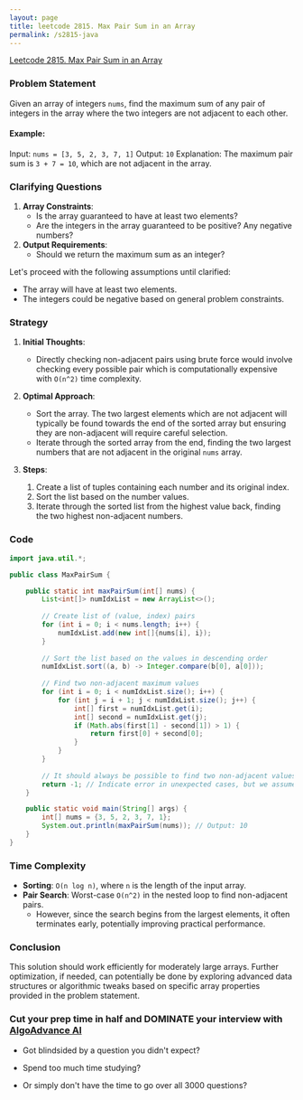 ```yaml
---
layout: page
title: leetcode 2815. Max Pair Sum in an Array
permalink: /s2815-java
---
```

[Leetcode 2815. Max Pair Sum in an Array](https://algoadvance.github.io/algoadvance/l2815)
### Problem Statement
Given an array of integers `nums`, find the maximum sum of any pair of integers in the array where the two integers are not adjacent to each other. 

#### Example:
Input: `nums = [3, 5, 2, 3, 7, 1]`
Output: `10`
Explanation: The maximum pair sum is `3 + 7 = 10`, which are not adjacent in the array.

### Clarifying Questions
1. **Array Constraints**: 
   - Is the array guaranteed to have at least two elements?
   - Are the integers in the array guaranteed to be positive? Any negative numbers?
2. **Output Requirements**: 
   - Should we return the maximum sum as an integer?
   
Let's proceed with the following assumptions until clarified:
- The array will have at least two elements.
- The integers could be negative based on general problem constraints.

### Strategy
1. **Initial Thoughts**:
   - Directly checking non-adjacent pairs using brute force would involve checking every possible pair which is computationally expensive with `O(n^2)` time complexity.
  
2. **Optimal Approach**:
   - Sort the array. The two largest elements which are not adjacent will typically be found towards the end of the sorted array but ensuring they are non-adjacent will require careful selection.
   - Iterate through the sorted array from the end, finding the two largest numbers that are not adjacent in the original `nums` array.
  
3. **Steps**:
   1. Create a list of tuples containing each number and its original index.
   2. Sort the list based on the number values.
   3. Iterate through the sorted list from the highest value back, finding the two highest non-adjacent numbers.

### Code

```java
import java.util.*;

public class MaxPairSum {

    public static int maxPairSum(int[] nums) {
        List<int[]> numIdxList = new ArrayList<>();
        
        // Create list of (value, index) pairs
        for (int i = 0; i < nums.length; i++) {
            numIdxList.add(new int[]{nums[i], i});
        }
        
        // Sort the list based on the values in descending order
        numIdxList.sort((a, b) -> Integer.compare(b[0], a[0]));
        
        // Find two non-adjacent maximum values
        for (int i = 0; i < numIdxList.size(); i++) {
            for (int j = i + 1; j < numIdxList.size(); j++) {
                int[] first = numIdxList.get(i);
                int[] second = numIdxList.get(j);
                if (Math.abs(first[1] - second[1]) > 1) {
                    return first[0] + second[0];
                }
            }
        }
        
        // It should always be possible to find two non-adjacent values in a valid input array
        return -1; // Indicate error in unexpected cases, but we assume input validity
    }

    public static void main(String[] args) {
        int[] nums = {3, 5, 2, 3, 7, 1};
        System.out.println(maxPairSum(nums)); // Output: 10
    }
}
```

### Time Complexity
- **Sorting**: `O(n log n)`, where `n` is the length of the input array.
- **Pair Search**: Worst-case `O(n^2)` in the nested loop to find non-adjacent pairs. 
    - However, since the search begins from the largest elements, it often terminates early, potentially improving practical performance.
  
### Conclusion
This solution should work efficiently for moderately large arrays. Further optimization, if needed, can potentially be done by exploring advanced data structures or algorithmic tweaks based on specific array properties provided in the problem statement.


### Cut your prep time in half and DOMINATE your interview with [AlgoAdvance AI](https://algoAdvance.com)

- Got blindsided by a question you didn't expect?

- Spend too much time studying?

- Or simply don't have the time to go over all 3000 questions?

